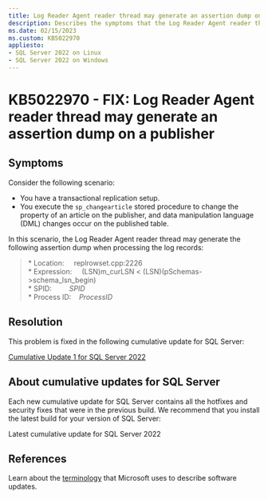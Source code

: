 ```yaml
---
title: Log Reader Agent reader thread may generate an assertion dump on a publisher
description: Describes the symptoms that the Log Reader Agent reader thread may generate an assertion dump on a publisher.
ms.date: 02/15/2023
ms.custom: KB5022970
appliesto:
- SQL Server 2022 on Linux
- SQL Server 2022 on Windows
---
```

# KB5022970 - FIX: Log Reader Agent reader thread may generate an assertion dump on a publisher

## Symptoms

Consider the following scenario:

- You have a transactional replication setup.
- You execute the `sp_changearticle` stored procedure to change the property of an article on the publisher, and data manipulation language (DML) changes occur on the published table.

In this scenario, the Log Reader Agent reader thread may generate the following assertion dump when processing the log records:

>\* Location:&nbsp;&nbsp;&nbsp;&nbsp;&nbsp;replrowset.cpp:2226</br>
\* Expression:&nbsp;&nbsp;&nbsp;&nbsp;&nbsp;(LSN)m_curLSN < (LSN)(pSchemas->schema_lsn_begin)</br>
\* SPID:&nbsp;&nbsp;&nbsp;&nbsp;&nbsp;&nbsp;&nbsp;&nbsp;&nbsp;*SPID*</br>
\* Process ID:&nbsp;&nbsp;&nbsp;&nbsp;*ProcessID*

## Resolution

This problem is fixed in the following cumulative update for SQL Server:

[Cumulative Update 1 for SQL Server 2022](cumulativeupdate1.md)

## About cumulative updates for SQL Server

Each new cumulative update for SQL Server contains all the hotfixes and security fixes that were in the previous build. We recommend that you install the latest build for your version of SQL Server:

Latest cumulative update for SQL Server 2022

## References

Learn about the [terminology](../../../windows-client/deployment/standard-terminology-software-updates.md) that Microsoft uses to describe software updates.